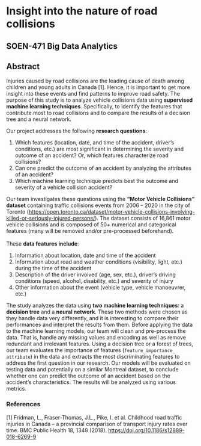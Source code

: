 # Insight into the nature of road collisions
## SOEN-471 Big Data Analytics

## Abstract
Injuries caused by road collisions are the leading cause of death among children and young adults in Canada [1]. Hence, it is important to get more insight into these events and find patterns to improve road safety.
The purpose of this study is to analyze vehicle collisions data using **supervised machine learning techniques**. Specifically, to identify the features that contribute most to road collisions and to compare the results of a decision tree and a neural network.<br>

Our project addresses the following **research questions**:
1. Which features (location, date, and time of the accident, driver’s conditions, etc.) are most significant in determining the severity and outcome of an accident? Or, which features characterize road collisions?
2. Can one predict the outcome of an accident by analyzing the attributes of an accident?
3. Which machine learning technique predicts best the outcome and severity of a vehicle collision accident?

Our team investigates these questions using the **“Motor Vehicle Collisions” dataset** containing traffic collisions events from 2006 – 2020 in the city of Toronto (https://open.toronto.ca/dataset/motor-vehicle-collisions-involving-killed-or-seriously-injured-persons/). The dataset consists of 16,861 motor vehicle collisions and is composed of 50+ numerical and categorical features (many will be removed and/or pre-processed beforehand).<br><br>
These **data features include**:
1. Information about location, date and time of the accident
2. Information about road and weather conditions (visibility, light, etc.) during the time of the accident
3. Description of the driver involved (age, sex, etc.), driver’s driving conditions (speed, alcohol, disability, etc.) and severity of injury
4. Other information about the event (vehicle type, vehicle manoeuvrer, etc.)

The study analyzes the data using **two machine learning techniques**: a **decision tree** and a **neural network**. These two methods were chosen as they handle data very differently, and it is interesting to compare their performances and interpret the results from them. Before applying the data to the machine learning models, our team will clean and pre-process the data. That is, handle any missing values and encoding as well as remove redundant and irrelevant features.
Using a decision tree or a forest of trees, our team evaluates the importance of features (`feature_importance_ attribute`) in the data and extracts the most discriminating features to address the first question in our research. Our models will be evaluated on testing data and potentially on a similar Montreal dataset, to conclude whether one can predict the outcome of an accident based on the accident’s characteristics. The results will be analyzed using various metrics. 

### References
[1] Fridman, L., Fraser-Thomas, J.L., Pike, I. et al. Childhood road traffic injuries in Canada – a provincial comparison of transport injury rates over time. BMC Public Health 18, 1348 (2018). https://doi.org/10.1186/s12889-018-6269-9
